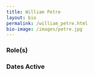 ```yaml
---
title: William Petre
layout: bio
permalink: /william_petre.html
bio-image: /images/petre.jpg
---
```


### Role(s)

### Dates Active